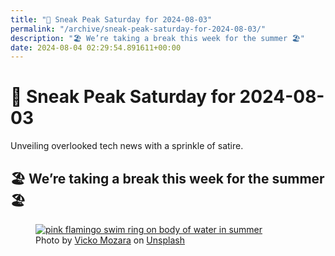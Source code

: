 ```yaml
---
title: "🔮 Sneak Peak Saturday for 2024-08-03"
permalink: "/archive/sneak-peak-saturday-for-2024-08-03/"
description: "🏖️ We’re taking a break this week for the summer 🏖️"
date: 2024-08-04 02:29:54.891611+00:00
---
```


<!-- buttondown-editor-mode: plaintext --><h1 style="text-align: start"><span style="color: rgb(0, 0, 0)">🔮 </span>Sneak Peak Saturday for 2024-08-03</h1><p style="text-align: start">Unveiling overlooked tech news with a sprinkle of satire.</p><h2 style="text-align: start">🏖️ We’re taking a break this week for the summer 🏖️</h2><figure><a href="https://unsplash.com/@vicko?utm_source=Buttondown&amp;utm_medium=referral" target="_blank" rel="noopener noreferrer"><img src="https://images.unsplash.com/photo-1501426026826-31c667bdf23d?crop=entropy&amp;cs=tinysrgb&amp;fit=max&amp;fm=jpg&amp;ixid=M3w2Mjg2OTV8MHwxfHNlYXJjaHwxfHx2YWNhdGlvbnxlbnwwfHx8fDE3MjE3NzIzNDN8MA&amp;ixlib=rb-4.0.3&amp;q=80&amp;w=1080" alt="pink flamingo swim ring on body of water in summer" draggable="false" contenteditable="false"></a><figcaption>Photo by <a target="_blank" rel="noopener noreferrer nofollow" href="https://unsplash.com/@vicko?utm_source=Buttondown&amp;utm_medium=referral">Vicko Mozara</a> on <a target="_blank" rel="noopener noreferrer nofollow" href="https://unsplash.com/?utm_source=Buttondown&amp;utm_medium=referral">Unsplash</a></figcaption></figure>